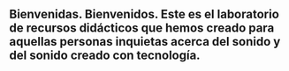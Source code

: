 ## Bienvenidas. Bienvenidos. Este es el laboratorio de recursos didácticos que hemos creado para aquellas personas inquietas acerca del sonido y del sonido creado con tecnología. 
